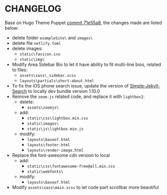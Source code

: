 # CHANGELOG

Base on Hugo Theme Puppet [commit 71e55a8](https://github.com/roninro/hugo-theme-puppet/tree/71e55a893702ea6e1a15a71a3d0e2248673794f1), the changes made are listed below:
* delete folder `exampleSite\` and `images\`
* delete file `netlify.toml`
* delete images:
  * `static\favicon.ico`
  * `static\img\`
* Modify Area Sidebar Bio to let it have ability to fit multi-line bios, related to files:
  * `assets\sass\_sidebar.scss`
  * `layouts\partials\short-about.html`
* To fix the iOS phone search issue, update the version of [Simple-Jekyll-Search](https://www.npmjs.com/package/simple-jekyll-search) to locally dev bundle version 1.10.0
* Remove the `zoom.js` related code, and replace it with `lightbox2`:
  * delete:
    * `assets\zoomjs\` 
  * add:
    * `static\css\lightbox.min.css`
    * `static\images\`
    * `static\js\lightbox.min.js`
  * modify:
    * `layouts\baseof.html`
    * `layouts\footer.html`
    * `layouts\render-image.html`
* Replace the font-awesome cdn version to local
  * add:
    * `static\css\fontawesome-free@all.min.css`
    * `static\webfonts\`
  * modify:
    * `layouts\baseof.html`
* Modify `assets\sass\main.scss` to let code part scrollbar more beautiful

